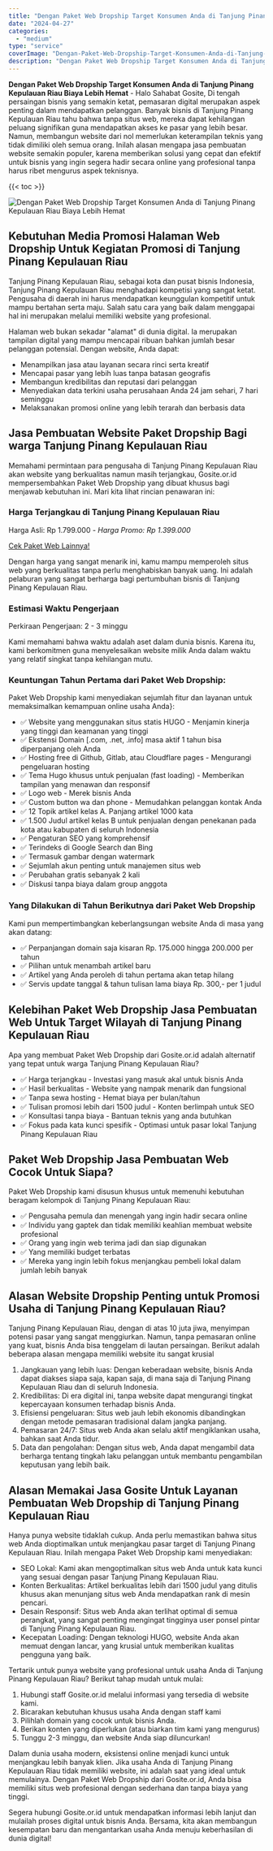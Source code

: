 ```yaml
---
title: "Dengan Paket Web Dropship Target Konsumen Anda di Tanjung Pinang Kepulauan Riau Biaya Lebih Hemat"
date: "2024-04-27"
categories: 
  - "medium"
type: "service"
coverImage: "Dengan-Paket-Web-Dropship-Target-Konsumen-Anda-di-Tanjung-Pinang-Kepulauan-Riau-Biaya-Lebih-Hemat.png"
description: "Dengan Paket Web Dropship Target Konsumen Anda di Tanjung Pinang Kepulauan Riau Biaya Lebih Hemat. Segera hubungi Gosite.or.id untuk mendapatkan informasi le..."
---
```


**Dengan Paket Web Dropship Target Konsumen Anda di Tanjung Pinang Kepulauan Riau Biaya Lebih Hemat** - Halo Sahabat Gosite, Di tengah persaingan bisnis yang semakin ketat, pemasaran digital merupakan aspek penting dalam mendapatkan pelanggan. Banyak bisnis di Tanjung Pinang Kepulauan Riau tahu bahwa tanpa situs web, mereka dapat kehilangan peluang signifikan guna mendapatkan akses ke pasar yang lebih besar. Namun, membangun website dari nol memerlukan keterampilan teknis yang tidak dimiliki oleh semua orang. Inilah alasan mengapa jasa pembuatan website semakin populer, karena memberikan solusi yang cepat dan efektif untuk bisnis yang ingin segera hadir secara online yang profesional tanpa harus ribet mengurus aspek teknisnya.

{{< toc >}}

![Dengan Paket Web Dropship Target Konsumen Anda di Tanjung Pinang Kepulauan Riau Biaya Lebih Hemat](/images/medium/Dengan-Paket-Web-Dropship-Target-Konsumen-Anda-di-Tanjung-Pinang-Kepulauan-Riau-Biaya-Lebih-Hemat.png)

## Kebutuhan Media Promosi Halaman Web Dropship Untuk Kegiatan Promosi di Tanjung Pinang Kepulauan Riau

Tanjung Pinang Kepulauan Riau, sebagai kota dan pusat bisnis Indonesia, Tanjung Pinang Kepulauan Riau menghadapi kompetisi yang sangat ketat. Pengusaha di daerah ini harus mendapatkan keunggulan kompetitif untuk mampu bertahan serta maju. Salah satu cara yang baik dalam menggapai hal ini merupakan melalui memiliki website yang profesional.

Halaman web bukan sekadar "alamat" di dunia digital. Ia merupakan tampilan digital yang mampu mencapai ribuan bahkan jumlah besar pelanggan potensial. Dengan website, Anda dapat:

- Menampilkan jasa atau layanan secara rinci serta kreatif
- Mencapai pasar yang lebih luas tanpa batasan geografis
- Membangun kredibilitas dan reputasi dari pelanggan
- Menyediakan data terkini usaha perusahaan Anda 24 jam sehari, 7 hari seminggu
- Melaksanakan promosi online yang lebih terarah dan berbasis data

## Jasa Pembuatan Website Paket Dropship Bagi warga Tanjung Pinang Kepulauan Riau

Memahami permintaan para pengusaha di Tanjung Pinang Kepulauan Riau akan website yang berkualitas namun masih terjangkau, Gosite.or.id mempersembahkan Paket Web Dropship yang dibuat khusus bagi menjawab kebutuhan ini. Mari kita lihat rincian penawaran ini:

### Harga Terjangkau di Tanjung Pinang Kepulauan Riau

<a class="cta-button">Harga Asli: Rp 1.799.000 - <em>Harga Promo: Rp 1.399.000</em></a>

<a href="/jasa-web/" class="cta-button">Cek Paket Web Lainnya!</a>

Dengan harga yang sangat menarik ini, kamu mampu memperoleh situs web yang berkualitas tanpa perlu menghabiskan banyak uang. Ini adalah pelaburan yang sangat berharga bagi pertumbuhan bisnis di Tanjung Pinang Kepulauan Riau.

### Estimasi Waktu Pengerjaan

Perkiraan Pengerjaan: 2 - 3 minggu

Kami memahami bahwa waktu adalah aset dalam dunia bisnis. Karena itu, kami berkomitmen guna menyelesaikan website milik Anda dalam waktu yang relatif singkat tanpa kehilangan mutu.

### Keuntungan Tahun Pertama dari Paket Web Dropship:

Paket Web Dropship kami menyediakan sejumlah fitur dan layanan untuk memaksimalkan kemampuan online usaha Anda}:

- ✅ Website yang menggunakan situs statis HUGO - Menjamin kinerja yang tinggi dan keamanan yang tinggi
- ✅ Ekstensi Domain \[.com, .net, .info\] masa aktif 1 tahun bisa diperpanjang oleh Anda
- ✅ Hosting free di Github, Gitlab, atau Cloudflare pages - Mengurangi pengeluaran hosting
- ✅ Tema Hugo khusus untuk penjualan (fast loading) - Memberikan tampilan yang menawan dan responsif
- ✅ Logo web - Merek bisnis Anda
- ✅ Custom button wa dan phone - Memudahkan pelanggan kontak Anda
- ✅ 12 Topik artikel kelas A. Panjang artikel 1000 kata
- ✅ 1.500 Judul artikel kelas B untuk penjualan dengan penekanan pada kota atau kabupaten di seluruh Indonesia
- ✅ Pengaturan SEO yang komprehensif
- ✅ Terindeks di Google Search dan Bing
- ✅ Termasuk gambar dengan watermark
- ✅ Sejumlah akun penting untuk manajemen situs web
- ✅ Perubahan gratis sebanyak 2 kali
- ✅ Diskusi tanpa biaya dalam group anggota

### Yang Dilakukan di Tahun Berikutnya dari Paket Web Dropship

Kami pun mempertimbangkan keberlangsungan website Anda di masa yang akan datang:

- ✅ Perpanjangan domain saja kisaran Rp. 175.000 hingga 200.000 per tahun
- ✅ Pilihan untuk menambah artikel baru
- ✅ Artikel yang Anda peroleh di tahun pertama akan tetap hilang
- ✅ Servis update tanggal & tahun tulisan lama biaya Rp. 300,- per 1 judul

## Kelebihan Paket Web Dropship Jasa Pembuatan Web Untuk Target Wilayah di Tanjung Pinang Kepulauan Riau

Apa yang membuat Paket Web Dropship dari Gosite.or.id adalah alternatif yang tepat untuk warga Tanjung Pinang Kepulauan Riau?

- ✅ Harga terjangkau - Investasi yang masuk akal untuk bisnis Anda
- ✅ Hasil berkualitas - Website yang nampak menarik dan fungsional
- ✅ Tanpa sewa hosting - Hemat biaya per bulan/tahun
- ✅ Tulisan promosi lebih dari 1500 judul - Konten berlimpah untuk SEO
- ✅ Konsultasi tanpa biaya - Bantuan teknis yang anda butuhkan
- ✅ Fokus pada kata kunci spesifik - Optimasi untuk pasar lokal Tanjung Pinang Kepulauan Riau

## Paket Web Dropship Jasa Pembuatan Web Cocok Untuk Siapa?

Paket Web Dropship kami disusun khusus untuk memenuhi kebutuhan beragam kelompok di Tanjung Pinang Kepulauan Riau:

- ✅ Pengusaha pemula dan menengah yang ingin hadir secara online
- ✅ Individu yang gaptek dan tidak memiliki keahlian membuat website profesional
- ✅ Orang yang ingin web terima jadi dan siap digunakan
- ✅ Yang memiliki budget terbatas
- ✅ Mereka yang ingin lebih fokus menjangkau pembeli lokal dalam jumlah lebih banyak

## Alasan Website Dropship Penting untuk Promosi Usaha di Tanjung Pinang Kepulauan Riau?

Tanjung Pinang Kepulauan Riau, dengan di atas 10 juta jiwa, menyimpan potensi pasar yang sangat menggiurkan. Namun, tanpa pemasaran online yang kuat, bisnis Anda bisa tenggelam di lautan persaingan. Berikut adalah beberapa alasan mengapa memiliki website itu sangat krusial

1. Jangkauan yang lebih luas: Dengan keberadaan website, bisnis Anda dapat diakses siapa saja, kapan saja, di mana saja di Tanjung Pinang Kepulauan Riau dan di seluruh Indonesia.
2. Kredibilitas: Di era digital ini, tanpa website dapat mengurangi tingkat kepercayaan konsumen terhadap bisnis Anda.
3. Efisiensi pengeluaran: Situs web jauh lebih ekonomis dibandingkan dengan metode pemasaran tradisional dalam jangka panjang.
4. Pemasaran 24/7: Situs web Anda akan selalu aktif mengiklankan usaha, bahkan saat Anda tidur.
5. Data dan pengolahan: Dengan situs web, Anda dapat mengambil data berharga tentang tingkah laku pelanggan untuk membantu pengambilan keputusan yang lebih baik.

## Alasan Memakai Jasa Gosite Untuk Layanan Pembuatan Web Dropship di Tanjung Pinang Kepulauan Riau

Hanya punya website tidaklah cukup. Anda perlu memastikan bahwa situs web Anda dioptimalkan untuk menjangkau pasar target di Tanjung Pinang Kepulauan Riau. Inilah mengapa Paket Web Dropship kami menyediakan:

- SEO Lokal: Kami akan mengoptimalkan situs web Anda untuk kata kunci yang sesuai dengan pasar Tanjung Pinang Kepulauan Riau.
- Konten Berkualitas: Artikel berkualitas lebih dari 1500 judul yang ditulis khusus akan menunjang situs web Anda mendapatkan rank di mesin pencari.
- Desain Responsif: Situs web Anda akan terlihat optimal di semua perangkat, yang sangat penting mengingat tingginya user ponsel pintar di Tanjung Pinang Kepulauan Riau.
- Kecepatan Loading: Dengan teknologi HUGO, website Anda akan memuat dengan lancar, yang krusial untuk memberikan kualitas pengguna yang baik.

Tertarik untuk punya website yang profesional untuk usaha Anda di Tanjung Pinang Kepulauan Riau? Berikut tahap mudah untuk mulai:

1. Hubungi staff Gosite.or.id melalui informasi yang tersedia di website kami.
2. Bicarakan kebutuhan khusus usaha Anda dengan staff kami
3. Pilihlah domain yang cocok untuk bisnis Anda.
4. Berikan konten yang diperlukan (atau biarkan tim kami yang mengurus)
5. Tunggu 2-3 minggu, dan website Anda siap diluncurkan!

Dalam dunia usaha modern, eksistensi online menjadi kunci untuk menjangkau lebih banyak klien. Jika usaha Anda di Tanjung Pinang Kepulauan Riau tidak memiliki website, ini adalah saat yang ideal untuk memulainya. Dengan Paket Web Dropship dari Gosite.or.id, Anda bisa memiliki situs web profesional dengan sederhana dan tanpa biaya yang tinggi.

Segera hubungi Gosite.or.id untuk mendapatkan informasi lebih lanjut dan mulailah proses digital untuk bisnis Anda. Bersama, kita akan membangun kesempatan baru dan mengantarkan usaha Anda menuju keberhasilan di dunia digital!